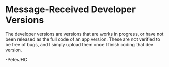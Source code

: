 # Message-Received Developer Versions
The developer versions are versions that are works in progress, or have not been released as the full code of an app version.
These are not verified to be free of bugs, and I simply upload them once I finish coding that dev version.

-PeterJHC
